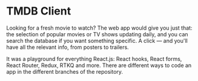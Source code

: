 # TMDB Client

Looking for a fresh movie to watch? The web app would give you just that: the selection of popular movies or TV shows updating daily, and you can search the database if you want something specific. A click — and you'll have all the relevant info, from posters to trailers.

It was a playground for everything React.js: React hooks, React forms, React Router, Redux, RTKQ and more. There are different ways to code an app in the different branches of the repository.
